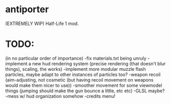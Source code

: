 # antiporter
(EXTREMELY WIP) Half-Life 1 mod.

# TODO:
(in no particular order of importance)
-fix materials.txt being unruly
-implement a new hud rendering system (precise rendering (that doesn't blur things), scaling, the works)
-implement more modular muzzle flash particles, maybe adapt to other instances of particles too?
-weapon recoil (aim-adjusting, not cosmetic (but having recoil movement on weapons would make them nicer to use))
-smoother movement for some viewmodel things (jumping should make the gun bounce a little, etc etc)
-GLSL maybe?
-mess w/ hud organization somehow
-credits menu!
